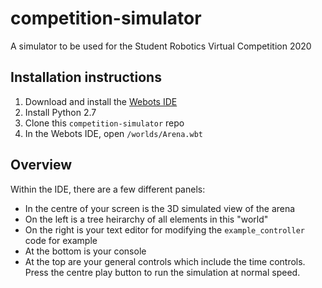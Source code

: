 # competition-simulator
A simulator to be used for the Student Robotics Virtual Competition 2020

## Installation instructions

1. Download and install the [Webots IDE](https://cyberbotics.com/#download)
2. Install Python 2.7
3. Clone this `competition-simulator` repo
4. In the Webots IDE, open `/worlds/Arena.wbt`

## Overview

Within the IDE, there are a few different panels:

- In the centre of your screen is the 3D simulated view of the arena
- On the left is a tree heirarchy of all elements in this "world"
- On the right is your text editor for modifying the `example_controller` code for example
- At the bottom is your console
- At the top are your general controls which include the time controls. Press the centre play button to run the simulation at normal speed.
